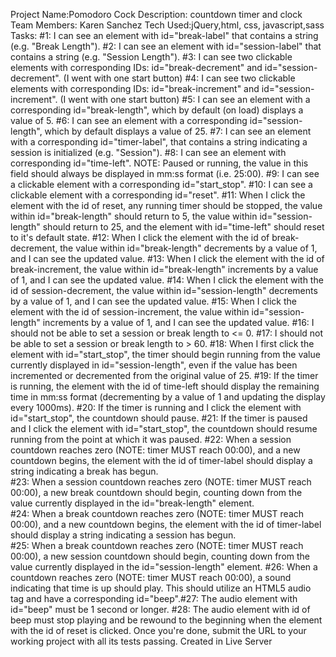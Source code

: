 Project Name:Pomodoro Cock
Description: countdown timer and clock
Team Members: Karen Sanchez
Tech Used:jQuery,html, css, javascript,sass
Tasks: 
#1: I can see an element with id="break-label" that contains a string (e.g. "Break Length"). 
#2: I can see an element with id="session-label" that contains a string (e.g. "Session Length").
#3: I can see two clickable elements with corresponding IDs: id="break-decrement" and id="session-decrement". (I went with one start button)
#4: I can see two clickable elements with corresponding IDs: id="break-increment" and id="session-increment". (I went with one start button)
#5: I can see an element with a corresponding id="break-length", which by default (on load) displays a value of 5.
#6: I can see an element with a corresponding id="session-length", which by default displays a value of 25. 
#7: I can see an element with a corresponding id="timer-label", that contains a string indicating a session is initialized (e.g. "Session").
#8: I can see an element with corresponding id="time-left". NOTE: Paused or running, the value in this field should always be displayed in mm:ss format (i.e. 25:00).
#9: I can see a clickable element with a corresponding id="start_stop".
#10: I can see a clickable element with a corresponding id="reset".
#11: When I click the element with the id of reset, any running timer should be stopped, the value within id="break-length" should return to 5, the value within id="session-length" should return to 25, and the element with id="time-left" should reset to it's default state.
#12: When I click the element with the id of break-decrement, the value within id="break-length" decrements by a value of 1, and I can see the updated value.
#13: When I click the element with the id of break-increment, the value within id="break-length" increments by a value of 1, and I can see the updated value.
#14: When I click the element with the id of session-decrement, the value within id="session-length" decrements by a value of 1, and I can see the updated value.
#15: When I click the element with the id of session-increment, the value within id="session-length" increments by a value of 1, and I can see the updated value. 
#16: I should not be able to set a session or break length to <= 0. 
#17: I should not be able to set a session or break length to > 60. 
#18: When I first click the element with id="start_stop", the timer should begin running from the value currently displayed in id="session-length", even if the value has been incremented or decremented from the original value of 25.
#19: If the timer is running, the element with the id of time-left should display the remaining time in mm:ss format (decrementing by a value of 1 and updating the display every 1000ms). 
#20: If the timer is running and I click the element with id="start_stop", the countdown should pause. 
#21: If the timer is paused and I click the element with id="start_stop", the countdown should resume running from the point at which it was paused. 
#22: When a session countdown reaches zero (NOTE: timer MUST reach 00:00), and a new countdown begins, the element with the id of timer-label should display a string indicating a break has begun.  
#23: When a session countdown reaches zero (NOTE: timer MUST reach 00:00), a new break countdown should begin, counting down from the value currently displayed in the id="break-length" element.  
#24: When a break countdown reaches zero (NOTE: timer MUST reach 00:00), and a new countdown begins, the element with the id of timer-label should display a string indicating a session has begun.  
#25: When a break countdown reaches zero (NOTE: timer MUST reach 00:00), a new session countdown should begin, counting down from the value currently displayed in the id="session-length" element. 
#26: When a countdown reaches zero (NOTE: timer MUST reach 00:00), a sound indicating that time is up should play. This should utilize an HTML5 audio tag and have a corresponding id="beep".#27: The audio element with id="beep" must be 1 second or longer. 
#28: The audio element with id of beep must stop playing and be rewound to the beginning when the element with the id of reset is clicked. Once you're done, submit the URL to your working project with all its tests passing.
Created in Live Server